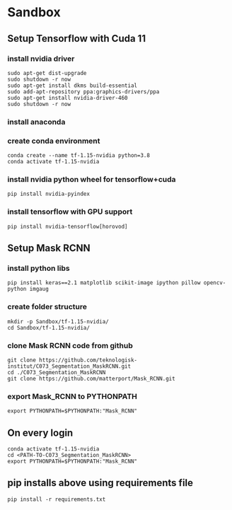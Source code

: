 # Sandbox

## Setup Tensorflow with Cuda 11 

### install nvidia driver
```
sudo apt-get dist-upgrade
sudo shutdown -r now
sudo apt-get install dkms build-essential
sudo add-apt-repository ppa:graphics-drivers/ppa
sudo apt-get install nvidia-driver-460
sudo shutdown -r now
```
### install anaconda


### create conda environment
```
conda create --name tf-1.15-nvidia python=3.8
conda activate tf-1.15-nvidia
```

### install nvidia python wheel for tensorflow+cuda
```
pip install nvidia-pyindex
```

### install tensorflow with GPU support
```
pip install nvidia-tensorflow[horovod] 
```

## Setup Mask RCNN

### install python libs
```
pip install keras==2.1 matplotlib scikit-image ipython pillow opencv-python imgaug
```

### create folder structure
```
mkdir -p Sandbox/tf-1.15-nvidia/
cd Sandbox/tf-1.15-nvidia/
```

### clone Mask RCNN code from github
```
git clone https://github.com/teknologisk-institut/C073_Segmentation_MaskRCNN.git
cd ./C073_Segmentation_MaskRCNN
git clone https://github.com/matterport/Mask_RCNN.git
```

### export Mask_RCNN to PYTHONPATH
```
export PYTHONPATH=$PYTHONPATH:"Mask_RCNN"
```

## On every login
```
conda activate tf-1.15-nvidia
cd <PATH-TO-C073_Segmentation_MaskRCNN>
export PYTHONPATH=$PYTHONPATH:"Mask_RCNN"
```


## pip installs above using requirements file
```
pip install -r requirements.txt
```
